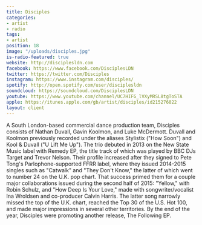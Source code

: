 ```yaml
---
title: Disciples
categories:
- artist
- radio
tags:
- artist
position: 18
image: "/uploads/disciples.jpg"
is-radio-featured: true
website: http://disciplesldn.com
facebook: https://www.facebook.com/DisciplesLDN
twitter: https://twitter.com/Disciples
instagram: https://www.instagram.com/disciples/
spotify: http://open.spotify.com/user/disciplesldn
soundcloud: https://soundcloud.com/DisciplesLDN
youtube: https://www.youtube.com/channel/UC7HIFG_lVXyMRSL8tgToSTA
apple: https://itunes.apple.com/gb/artist/disciples/id215276022
layout: client
---
```


A South London-based commercial dance production team, Disciples consists of Nathan Duvall, Gavin Koolmon, and Luke McDermott. Duvall and Koolmon previously recorded under the aliases Stylistix ("How Soon") and Kool & Duvall ("U Lift Me Up"). The trio debuted in 2013 on the New State Music label with Remedy EP, the title track of which was played by BBC DJs Target and Trevor Nelson. Their profile increased after they signed to Pete Tong's Parlophone-supported FFRR label, where they issued 2014-2015 singles such as "Catwalk" and "They Don't Know," the latter of which went to number 24 on the U.K. pop chart. That success primed them for a couple major collaborations issued during the second half of 2015: "Yellow," with Robin Schulz, and "How Deep Is Your Love," made with songwriter/vocalist Ina Wroldsen and co-producer Calvin Harris. The latter song narrowly missed the top of the U.K. chart, reached the Top 30 of the U.S. Hot 100, and made major impressions in several other territories. By the end of the year, Disciples were promoting another release, The Following EP.